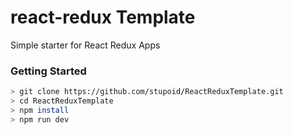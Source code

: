 # react-redux Template
Simple starter for React Redux Apps

### Getting Started
```bash
> git clone https://github.com/stupoid/ReactReduxTemplate.git
> cd ReactReduxTemplate
> npm install
> npm run dev
```

